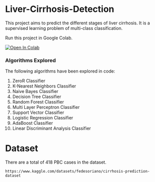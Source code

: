 # Liver-Cirrhosis-Detection

This project aims to predict the different stages of liver cirrhosis. It is a supervised learning problem of multi-class classification. 

Run this project in Google Colab.

<a target="_blank" href="https://colab.research.google.com/github/https://colab.research.google.com/drive/1SPGflw2zxkKzVcB_GK75khHFiwYczD4O?usp=sharing">
  <img src="https://colab.research.google.com/assets/colab-badge.svg" alt="Open In Colab"/>
</a>

### Algorithms Explored

The following algorithms have been explored in code:

1. ZeroR Classifier
2. K-Nearest Neighbors  Classifier
3. Naive Bayes Classifier
4. Decision Tree Classifier
5. Random Forest Classifier
6. Multi Layer Perceptron Classifier
7. Support Vector Classifier
8. Logistic Regression Classifier
9. AdaBoost Classifier
10. Linear Discriminant Analysis Classifier

# Dataset

There are a total of 418 PBC cases in the dataset.
```
https://www.kaggle.com/datasets/fedesoriano/cirrhosis-prediction-dataset
```


